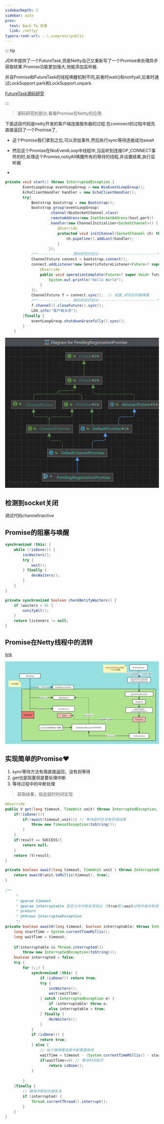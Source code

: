```yaml
---
sidebarDepth: 3
sidebar: auto
prev:
  text: Back To 目录
  link: /netty/
typora-root-url: ..\.vuepress\public
---
```




::: tip

JDK中提供了一个FutureTask,但是Netty自己又重新写了一个Promise来处理异步获取结果.Promise功能更加强大,他能添加监听器.

并且Promise和FutureTask的线程唤醒机制不同,前者时wait()和notifyall,后者时通过LockSupport.park和LockSupport.unpark.

[FutureTask源码研究](https://q10viking.github.io/concurrency/57%20Future.html)

:::

> 源码研究的部分,看看Promise在Netty的应用.



下面这段代码是netty开发的客户端连接服务器的过程.在connnect的过程中就先直接返回了一个Promise了,

- 这个Promise我们拿到之后,可以添加事件,然后执行sync等待连接成功await

- 然后这个Promise在NioEventLoop中线程中,当监听到连接OP_CONNECT事件的时,处理这个Promise,notiyAll唤醒所有的等待的线程,并设置结果,执行监听器
- 



```java
private void start() throws InterruptedException {
        EventLoopGroup eventLoopGroup = new NioEventLoopGroup();
        EchoClientHandler handler = new EchoClientHandler();
        try{
            Bootstrap bootstrap = new Bootstrap();
            bootstrap.group(eventLoopGroup)
                    .channel(NioSocketChannel.class)
                    .remoteAddress(new InetSocketAddress(host,port))
                    .handler(new ChannelInitializer<SocketChannel>() {
                        @Override
                        protected void initChannel(SocketChannel ch) throws Exception {
                            ch.pipeline().addLast(handler);
                        }
                    });
            /**--------------- 源码研究的部分---------------------------*/
            ChannelFuture connect = bootstrap.connect();
            connect.addListener(new GenericFutureListener<Future<? super Void>>() {
                @Override
                public void operationComplete(Future<? super Void> future) throws Exception {
                    System.out.println("Hello World");
                }
            });
            ChannelFuture f = connect.sync();  // 阻塞,研究如何被唤醒
            /**--------------- 源码研究的部分---------------------------*/
            f.channel().closeFuture().sync();
            LOG.info("客户端关闭");
        }finally {
            eventLoopGroup.shutdownGracefully().sync();
        }
    }
```



![image-20230412124136650](/images/netty/image-20230412124136650.png)



## 检测到socket关闭

调试代码channelInactive





## Promise的阻塞与唤醒

```java
synchronized (this) {
    while (!isDone()) {
        incWaiters();
        try {
            wait();
        } finally {
            decWaiters();
        }
    }
}
```

```java
private synchronized boolean checkNotifyWaiters() {
    if (waiters > 0) {
        notifyAll();
    }
    return listeners != null;
}
```



## Promise在Netty线程中的流转

[link](https://www.processon.com/view/link/6436b4ac24c38d10f2ddec56)

<common-progresson-snippet src="https://www.processon.com/view/link/6436b4ac24c38d10f2ddec56"/>

![Promise](/images/concurrency/Promise.png)



## 实现简单的Promise❤️

1. sync等待方法有值直接返回，没有则等待
2. get也是阻塞但是要处理中断
3. 等待过程中的中断处理

> 获取结果，指定超时时间实现

```java
@Override
public V get(long timeout, TimeUnit unit) throws InterruptedException, TimeoutException {
    if(!isDone()){
        if(!await(timeout,unit)){ // 等待超时还没有获得结果
            throw new TimeoutException(toString());
        }
    }
    if(result == SUCCESS){
        return null;
    }
    return (V)result;
}
```

```java
private boolean await(long timeout, TimeUnit unit ) throws InterruptedException {
    return await0(unit.toMillis(timeout), true);
}

/**
     *
     * @param timeout
     * @param interruptable 是否允许中断异常抛出 为true那么wait过程中被中断就直接抛异常，否则继续等待直到时间耗尽
     * @return
     * @throws InterruptedException
     */
private boolean await0(long timeout, boolean interruptable) throws InterruptedException {
    long startTime = System.currentTimeMillis();
    long waitTime = timeout;

    if(interruptable && Thread.interrupted())
        throw new InterruptedException(toString());
    boolean interrupted = false;
    try {
        for (;;) {
            synchronized (this) {
                if (isDone()) return true;
                try {
                    incWaiters();
                    wait(waitTime);
                } catch (InterruptedException e) {
                    if (interruptable) throw e;
                    else interruptable = true;
                } finally {
                    decWaiters();
                }
            }
            if (isDone()) {
                return true;
            } else {
                // 由于被唤醒或者中断需要继续
                waitTime = timeout - (System.currentTimeMillis() - startTime);
                if(waitTime<=0) // 等待时间耗尽
                    return isDone();
            }

        }
    }finally {
        // 确保中断标志被恢复
        if (interrupted) {
            Thread.currentThread().interrupt();
        }
    }
}
```

